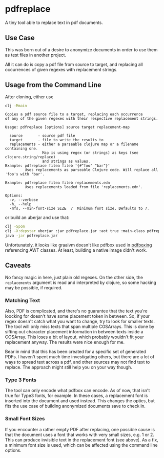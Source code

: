 # pdfreplace

A tiny tool able to replace text in pdf documents.

## Use Case

This was born out of a desire to anonymize documents in order to use them as test files in another project. 

All it can do is copy a pdf file from source to target, and replacing all occurrences of given regexes with replacement strings.

## Usage from the Command Line

After cloning, either use 

```bash
clj -Mmain
```

```
Copies a pdf source file to a target, replacing each occurrence
of any of the given regexes with their respective replacement strings.

Usage: pdfreplace [options] source target replacement-map

  source       - source pdf file
  target       - file to write the results to
  replacements - either a parseable clojure map or a filename containing one.
                 Map is using regex (or strings) as keys (see clojure.string/replace)
                 and strings as values.
Example: pdfreplace filea fileb '{#"foo" "bar"}'
         Uses replacements as parseable Clojure code. Will replace all 'foo's with 'bar'.

Example: pdfreplace filea fileb replacements.edn
         Uses replacements loaded from file 'replacements.edn'.

Options:
  -v, --verbose
  -h, --help
  -mfs, --min-font-size SIZE  7  Minimum font size. Defaults to 7.

```

or build an uberjar and use that:

```bash
clj -Spom
clj -X:depstar uberjar :jar pdfreplace.jar :aot true :main-class pdfreplace.main
java -jar pdfreplace.jar
``` 

Unfortunately, it looks like graalvm doesn't like pdfbox used in [pdfboxing](https://github.com/dotemacs/pdfboxing) referencing AWT classes. At least, building a native image didn't work.

## Caveats

No fancy magic in here, just plain old regexes. On the other side, the `replacements` argument is read and interpreted by clojure, so some hacking may be possible, if required.

### Matching Text

Also, PDF is complicated, and there's no guarantee that the text you're loocking for doesn't have some placement token in between. So, if your regex doesn't catch what you want to change, try to look for smaller texts. The tool will only miss texts that span multiple COSArrays. This is done by sifting out character placement information in between texts inside a COSArray. This loses a bit of layout, which probably wouldn't fit your replacement anyway. The results were nice enough for me.

Bear in mind that this has been created for a specific set of generated PDFs. I haven't spent much time investigating others, but there are a lot of ways to spread text across a pdf, and other sources may not find text to replace. The approach might still help you on your way though.

### Type 3 Fonts

The tool can only encode what pdfbox can encode. As of now, that isn't true for Type3 fonts, for example. In these cases, a replacement font is inserted into the document and used instead. This changes the optics, but fits the use case of building anonymized documents save to check in.

### Small Font Sizes

If you encounter a rather empty PDF after replacing, one possible cause is that the document uses a font that works with very small sizes, e.g. 1 or 2. This can produce invisible text in the replacement font (see above). As a fix, a minimum font size is used, which can be affected using the command line options.
